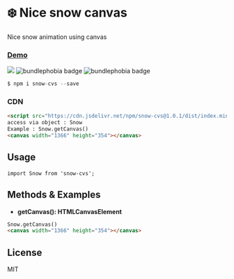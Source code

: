 # ❄️ Nice snow canvas  
Nice snow animation using canvas

### [Demo](https://snow-canvas.neocities.org)

[![](https://data.jsdelivr.com/v1/package/npm/snow-cvs/badge)](https://www.jsdelivr.com/package/npm/snow-cvs) ![bundlephobia badge](https://badgen.net/bundlephobia/min/snow-cvs) ![bundlephobia badge](https://badgen.net/bundlephobia/minzip/snow-cvs)


```js
$ npm i snow-cvs --save
```

### CDN
```html
<script src="https://cdn.jsdelivr.net/npm/snow-cvs@1.0.1/dist/index.min.js"></script>
access via object : Snow
Example : Snow.getCanvas()
<canvas width="1366" height="354"></canvas>
```

## Usage
```
import Snow from 'snow-cvs';
```

## Methods & Examples

- **getCanvas(): HTMLCanvasElement**    
```html
Snow.getCanvas()
<canvas width="1366" height="354"></canvas>
```

## License
MIT